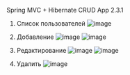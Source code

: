 Spring MVC + Hibernate CRUD App 2.3.1

1. Список пользователей
![image](https://github.com/user-attachments/assets/8b64ea7b-a98a-464c-baff-f629c28da33d)

2. Добавление
![image](https://github.com/user-attachments/assets/239ffe60-a5d2-4864-8586-f3c961b8b2f0)
![image](https://github.com/user-attachments/assets/a4797ad5-d2b4-45af-a710-d156735d8b07)

3. Редактирование
![image](https://github.com/user-attachments/assets/aeb8aea6-9e84-4a9b-aca5-eff10234e2c0)
![image](https://github.com/user-attachments/assets/eb460679-7f7b-4549-923e-58977ae6ca40)

4. Удалить
![image](https://github.com/user-attachments/assets/7c99a9aa-9241-46c6-9af1-401b9f151543)


